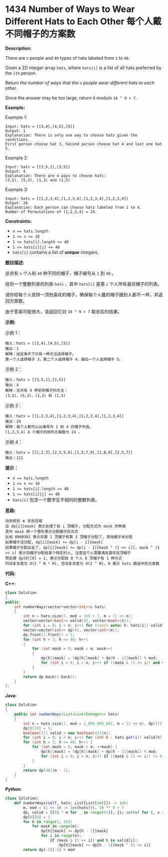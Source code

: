 # 1434 Number of Ways to Wear Different Hats to Each Other 每个人戴不同帽子的方案数

__Description:__

There are `n` people and `40` types of hats labeled from `1` to `40`.

Given a 2D integer array `hats`, where `hats[i]` is a list of all hats preferred by the `ith` person.

Return _the number of ways that the `n` people wear different hats to each other_.

Since the answer may be too large, return it modulo `10 ^ 9 + 7`.

__Example:__

Example 1:

```text
Input: hats = [[3,4],[4,5],[5]]
Output: 1
Explanation: There is only one way to choose hats given the conditions. 
First person choose hat 3, Second person choose hat 4 and last one hat 5.
```

Example 2:

```text
Input: hats = [[3,5,1],[3,5]]
Output: 4
Explanation: There are 4 ways to choose hats:
(3,5), (5,3), (1,3) and (1,5)
```

Example 3:

```text
Input: hats = [[1,2,3,4],[1,2,3,4],[1,2,3,4],[1,2,3,4]]
Output: 24
Explanation: Each person can choose hats labeled from 1 to 4.
Number of Permutations of (1,2,3,4) = 24.
```

__Constraints:__

- `n == hats.length`
- `1 <= n <= 10`
- `1 <= hats[i].length <= 40`
- `1 <= hats[i][j] <= 40`
- `hats[i]` contains a list of __unique__ integers.

__题目描述:__

总共有 `n` 个人和 `40` 种不同的帽子，帽子编号从 `1` 到 `40` 。

给你一个整数列表的列表 `hats` ，其中 `hats[i]` 是第 `i` 个人所有喜欢帽子的列表。

请你给每个人安排一顶他喜欢的帽子，确保每个人戴的帽子跟别人都不一样，并返回方案数。

由于答案可能很大，请返回它对 `10 ^ 9 + 7` 取余后的结果。

__示例:__

示例 1：

```text
输入：hats = [[3,4],[4,5],[5]]
输出：1
解释：给定条件下只有一种方法选择帽子。
第一个人选择帽子 3，第二个人选择帽子 4，最后一个人选择帽子 5。
```

示例 2：

```text
输入：hats = [[3,5,1],[3,5]]
输出：4
解释：总共有 4 种安排帽子的方法：
(3,5)，(5,3)，(1,3) 和 (1,5)
```

示例 3：

```text
输入：hats = [[1,2,3,4],[1,2,3,4],[1,2,3,4],[1,2,3,4]]
输出：24
解释：每个人都可以从编号为 1 到 4 的帽子中选。
(1,2,3,4) 4 个帽子的排列方案数为 24 。
```

示例 4：

```text
输入：hats = [[1,2,3],[2,3,5,6],[1,3,7,9],[1,8,9],[2,5,7]]
输出：111
```

__提示：__

- `n == hats.length`
- `1 <= n <= 10`
- `1 <= hats[i].length <= 40`
- `1 <= hats[i][j] <= 40`
- `hats[i]` 包含一个数字互不相同的整数列表。

__思路:__

```text
动态规划 ➕ 状态压缩
设 dp[i][mask] 表示处理了前 i 顶帽子, 分配方式为 mask 的种类
其中 mask 用一个整形表示分配帽子的方式
比如 0b00101 表示将第 1 顶帽子和第 3 顶帽子分配了, 其他帽子未分配
如果帽子没分配, dp[i][mask] += dp[i - 1][mask]
如果帽子分配出去了, dp[i][mask] += dp[i - 1][mask ^ (1 << i)], mask ^ (1 << i) 表示将帽子分配给某个特定的人, 注意这个人需要满足喜欢这顶帽子
预处理 dp[0][0] = 1, 表示分配给 0 个人 0 顶帽子有 1 种方式
时间复杂度为 O(2 ^ N * H), 空间复杂度为 O(2 ^ N), H 表示 hats 数组中的元素数
```

__代码:__

__C++__:

```C++
class Solution 
{
public:
    int numberWays(vector<vector<int>>& hats) 
    {
        int n = hats.size(), mod = 1e9 + 7, m = (1 << n);
        vector<vector<bool>> valid(41, vector<bool>(n));
        for (int i = 0; i < n; i++) for (const auto& h: hats[i]) valid[h][i] = true;
        vector<vector<int>> dp(41, vector<int>(m));
        dp.front().front() = 1;
        for (int h = 1; h <= 40; h++)
        {
            for (int mask = 0; mask < m; mask++)
            {
                dp[h][mask] = (dp[h][mask] + dp[h - 1][mask]) % mod;
                for (int i = 0; i < n; i++) if ((mask & (1 << i)) and valid[h][i]) dp[h][mask] = (dp[h][mask] + dp[h - 1][mask ^ (1 << i)]) % mod;
            }
        }
        return dp.back().back();
    }
};
```

__Java__:

```Java
class Solution 
{
    public int numberWays(List<List<Integer>> hats)
    {
        int n = hats.size(), mod = 1_000_000_007, m = (1 << n), dp[][] = new int[41][m];
        dp[0][0] = 1;
        boolean[][] valid = new boolean[41][n];
        for (int i = 0; i < n; i++) for (int h : hats.get(i)) valid[h][i] = true;
        for (int h = 1; h <= 40; h++) {
            for (int mask = 0; mask < m; ++mask) {
                dp[h][mask] = (dp[h][mask] + dp[h - 1][mask]) % mod;
                for (int i = 0; i < n; i++) if ((mask & (1 << i)) != 0 && valid[h][i]) dp[h][mask] = (dp[h][mask] + dp[h - 1][mask ^ (1 << i)]) % mod;
            }
        }
        return dp[40][m - 1];
    }
}
```

__Python__:

```Python
class Solution:
    def numberWays(self, hats: List[List[int]]) -> int:
        m, mod = (1 << (n := len(hats))), 10 ** 9 + 7
        dp, valid = [[0] * m for _ in range(41)], {i: set(v) for i, v in enumerate(hats)}
        dp[0][0] = 1
        for h in range(1, 41):
            for mask in range(m):
                dp[h][mask] += dp[h - 1][mask]
                for i in range(n):
                    if (mask & (1 << i)) and h in valid[i]:
                        dp[h][mask] += dp[h - 1][mask ^ (1 << i)]
        return dp[-1][-1] % mod
```
